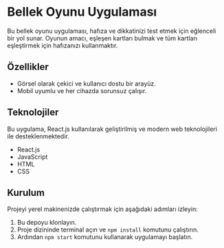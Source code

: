 # Bellek Oyunu Uygulaması

Bu bellek oyunu uygulaması, hafıza ve dikkatinizi test etmek için eğlenceli bir yol sunar. Oyunun amacı, eşleşen kartları bulmak ve tüm kartları eşleştirmek için hafızanızı kullanmaktır.

## Özellikler

- Görsel olarak çekici ve kullanıcı dostu bir arayüz.
- Mobil uyumlu ve her cihazda sorunsuz çalışır.

## Teknolojiler

Bu uygulama, React.js kullanılarak geliştirilmiş ve modern web teknolojileri ile desteklenmektedir.

- React.js
- JavaScript
- HTML
- CSS

## Kurulum

Projeyi yerel makinenizde çalıştırmak için aşağıdaki adımları izleyin:

1. Bu depoyu klonlayın.
2. Proje dizininde terminal açın ve `npm install` komutunu çalıştırın.
3. Ardından `npm start` komutunu kullanarak uygulamayı başlatın.
